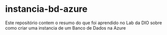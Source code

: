 # instancia-bd-azure
Este repositório contem o resumo do que foi aprendido no Lab da DIO sobre como criar uma instancia de um Banco de Dados na Azure
